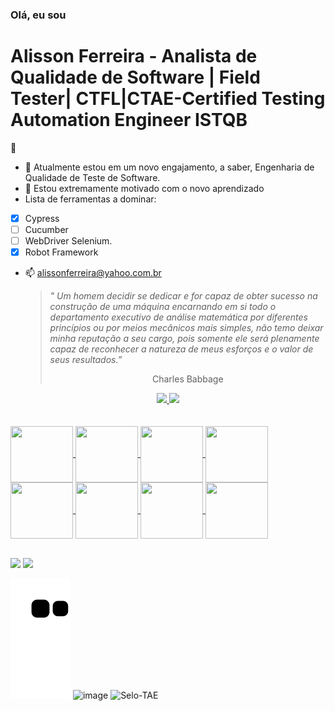 ### Olá, eu sou  <h1> Alisson Ferreira - Analista de Qualidade de Software | Field Tester| CTFL|CTAE-Certified Testing Automation Engineer ISTQB </h1>  👋



- 🔭 Atualmente estou em um novo engajamento, a saber, Engenharia de Qualidade de Teste de Software.
- 🌱 Estou extremamente motivado com o novo aprendizado
-  Lista de ferramentas a dominar:
- [x] Cypress
- [ ] Cucumber
- [ ] WebDriver Selenium. 
- [x] Robot Framework
- 📫 alissonferreira@yahoo.com.br
 
  > <i>" Um homem decidir se dedicar e for capaz de obter sucesso na construção de uma máquina encarnando em si todo o departamento executivo de análise matemática por diferentes princípios ou por meios mecânicos mais simples, não temo deixar minha reputação a seu cargo, pois somente ele será plenamente capaz de reconhecer a natureza de meus esforços e o valor de seus resultados.” </i>
                                      <p><center>Charles Babbage </center></p> 
<div align="center">
  <a href="https://github.com/AlissonSantosDF">
  <img height="180em" src="https://github-readme-stats.vercel.app/api?username=alissonsantosDF&show_icons=true&theme=dracula&include_all_commits=true&count_private=true"/>
  <img height="180em" src="https://github-readme-stats.vercel.app/api/top-langs/?username=alissonsantosDF&layout=compact&langs_count=7&theme=dracula"/>
</div>
  <br>
  <div style="display: inline_block"><br>
    <img align="center" height="90" width="100" src="https://cdn.jsdelivr.net/gh/devicons/devicon/icons/java/java-original-wordmark.svg" />
  <img align="center" height="90" width="100" src="https://cdn.jsdelivr.net/gh/devicons/devicon/icons/javascript/javascript-original.svg" />
  <img align="center" height="90" width="100" src="https://cdn.jsdelivr.net/gh/devicons/devicon/icons/docker/docker-original.svg" />  
    <img align="center" height="90" width="100" src="https://cdn.jsdelivr.net/gh/devicons/devicon/icons/cucumber/cucumber-plain.svg" />
    <img align="center" height="90" width="100" src="https://cdn.jsdelivr.net/gh/devicons/devicon/icons/matlab/matlab-original.svg" />
    <img align="center" height="90" width="100" src="https://cdn.jsdelivr.net/gh/devicons/devicon/icons/css3/css3-original.svg" />
    <img align="center" height="90" width="100" src="https://cdn.jsdelivr.net/gh/devicons/devicon/icons/html5/html5-original.svg" />
    <img align="center" height="90" width="100" src="https://cdn.jsdelivr.net/gh/devicons/devicon/icons/vscode/vscode-original.svg" />
   
  
</div>
  <br>
  <div> 
  
  
  <a href = "mailto:asantos77.df@gmail.com"><img src="https://img.shields.io/badge/-Gmail-%23333?style=for-the-badge&logo=gmail&logoColor=white" target="_blank"></a>
  <a href="https://www.linkedin.com/in/alisson-ferreira-dos-santos-11173728/" target="_blank"><img src="https://img.shields.io/badge/-LinkedIn-%230077B5?style=for-the-badge&logo=linkedin&logoColor=white" target="_blank"></a> 
 
  ![Snake animation](https://github.com/rafaballerini/rafaballerini/blob/output/github-contribution-grid-snake.svg)
   ![image](https://user-images.githubusercontent.com/44729585/158693556-fd8694fe-dba2-421c-8b94-93967271ad05.png)
   ![Selo-TAE](https://user-images.githubusercontent.com/44729585/235383057-7cedca7a-84db-4d94-bbc3-94ace48c3dc7.png)

 
</div>
 
